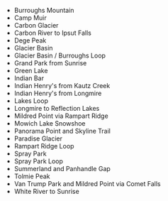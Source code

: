 * Burroughs Mountain
* Camp Muir
* Carbon Glacier
* Carbon River to Ipsut Falls
* Dege Peak
* Glacier Basin
* Glacier Basin / Burroughs Loop
* Grand Park from Sunrise
* Green Lake
* Indian Bar
* Indian Henry's from Kautz Creek
* Indian Henry's from Longmire
* Lakes Loop
* Longmire to Reflection Lakes
* Mildred Point via Rampart Ridge
* Mowich Lake Snowshoe
* Panorama Point and Skyline Trail
* Paradise Glacier
* Rampart Ridge Loop
* Spray Park
* Spray Park Loop
* Summerland and Panhandle Gap
* Tolmie Peak
* Van Trump Park and Mildred Point via Comet Falls
* White River to Sunrise

